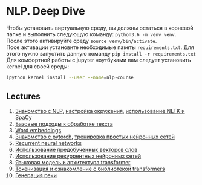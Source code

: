 # NLP. Deep Dive

Чтобы установить виртуальную среду, вы должны остаться в корневой папке и выполнить следующую команду: `python3.6 -m venv venv`.  
После этого активируйте среду `source venv/bin/activate`.  
Посе активации установите необходимые пакеты `requirements.txt`. Для этого нужно запустить данную команду `pip install -r requirements.txt`  
Для комфортной работы с jupyter ноутбуками вам следует установить kernel для своей среды:
```bash
ipython kernel install --user --name=nlp-course
```

## Lectures

1. [Знакомство с NLP](https://docs.google.com/presentation/d/11wX8F8SJtPjIbSSIS5hGBmQTqQlrLJMxNH61lLyNPVM/edit?usp=sharing), 
[настройка окружения](https://docs.google.com/presentation/d/1ApvRH8wBGq1DvkCiUm1cqWn21lDHZf-LpNEdJo3WLPM/edit?usp=sharing),
[использование NLTK и SpaCy](https://github.com/vitaliyradchenko/nlp-course/blob/master/workshops/NLTK_Spacy.ipynb)
2. [Базовые подходы к обработке текста](https://docs.google.com/presentation/d/1xFc0h9nrc1lrAHKsRC3WHWrA9RxVW6J5BqdWvM-16Lk/edit?usp=sharing)
3. [Word embeddings](https://docs.google.com/presentation/d/1vDb9-NIKWMAlLYiQdigDDbWd_-RWIH8q7MFE0HE8r7o/edit?usp=sharing)
4. [Знакомство с pytorch](https://github.com/vitaliyradchenko/rd-nlp-course/blob/main/workshops/Into%20to%20pytorch.ipynb),
[тренировка простых нейронных сетей](https://github.com/vitaliyradchenko/rd-nlp-course/blob/main/workshops/Intro%20to%20NN.ipynb)
5. [Recurrent neural networks](https://docs.google.com/presentation/d/13ar7A9MWugvGeD-07FhRR8UVPs7JZrQhM4xuKsU0oW8/edit?usp=sharing)
6. [Использование предобученных векторов слов](https://github.com/vitaliyradchenko/rd-nlp-course/blob/main/workshops/Simple%20NN.ipynb)
7. [Использование рекуррентных нейронных сетей](https://github.com/vitaliyradchenko/rd-nlp-course/blob/main/workshops/RNN.ipynb)
8. [Языковая модель и архитектура transformer](https://docs.google.com/presentation/d/1ac0slzDyzmtZxm1W4jB-GZpYYZ2h08XeSoFaPMYmnVQ/edit)
9. [Токенизация и ознакомление с библиотекой transformers](https://github.com/vitaliyradchenko/rd-nlp-course/blob/main/workshops/Tokenization%20and%20into%20to%20transformers%20by%20HuggingFace.ipynb)
10. [Генерация речи](https://github.com/vitaliyradchenko/rd-nlp-course/blob/main/workshops/Text%generation.ipynb)